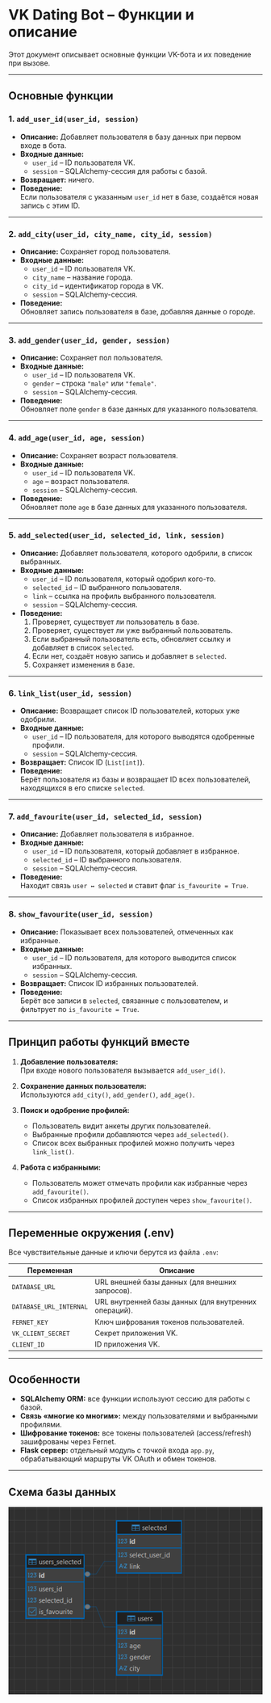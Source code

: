 # VK Dating Bot – Функции и описание

Этот документ описывает основные функции VK-бота и их поведение при вызове.

---

## Основные функции

### 1. `add_user_id(user_id, session)`
- **Описание:** Добавляет пользователя в базу данных при первом входе в бота.
- **Входные данные:**
  - `user_id` – ID пользователя VK.
  - `session` – SQLAlchemy-сессия для работы с базой.
- **Возвращает:** ничего.
- **Поведение:**  
  Если пользователя с указанным `user_id` нет в базе, создаётся новая запись с этим ID.

---

### 2. `add_city(user_id, city_name, city_id, session)`
- **Описание:** Сохраняет город пользователя.
- **Входные данные:**
  - `user_id` – ID пользователя VK.
  - `city_name` – название города.
  - `city_id` – идентификатор города в VK.
  - `session` – SQLAlchemy-сессия.
- **Поведение:**  
  Обновляет запись пользователя в базе, добавляя данные о городе.

---

### 3. `add_gender(user_id, gender, session)`
- **Описание:** Сохраняет пол пользователя.
- **Входные данные:**
  - `user_id` – ID пользователя VK.
  - `gender` – строка `"male"` или `"female"`.
  - `session` – SQLAlchemy-сессия.
- **Поведение:**  
  Обновляет поле `gender` в базе данных для указанного пользователя.

---

### 4. `add_age(user_id, age, session)`
- **Описание:** Сохраняет возраст пользователя.
- **Входные данные:**
  - `user_id` – ID пользователя VK.
  - `age` – возраст пользователя.
  - `session` – SQLAlchemy-сессия.
- **Поведение:**  
  Обновляет поле `age` в базе данных для указанного пользователя.

---

### 5. `add_selected(user_id, selected_id, link, session)`
- **Описание:** Добавляет пользователя, которого одобрили, в список выбранных.
- **Входные данные:**
  - `user_id` – ID пользователя, который одобрил кого-то.
  - `selected_id` – ID выбранного пользователя.
  - `link` – ссылка на профиль выбранного пользователя.
  - `session` – SQLAlchemy-сессия.
- **Поведение:**  
  1. Проверяет, существует ли пользователь в базе.  
  2. Проверяет, существует ли уже выбранный пользователь.  
  3. Если выбранный пользователь есть, обновляет ссылку и добавляет в список `selected`.  
  4. Если нет, создаёт новую запись и добавляет в `selected`.  
  5. Сохраняет изменения в базе.

---

### 6. `link_list(user_id, session)`
- **Описание:** Возвращает список ID пользователей, которых уже одобрили.
- **Входные данные:**
  - `user_id` – ID пользователя, для которого выводятся одобренные профили.
  - `session` – SQLAlchemy-сессия.
- **Возвращает:** Список ID (`List[int]`).
- **Поведение:**  
  Берёт пользователя из базы и возвращает ID всех пользователей, находящихся в его списке `selected`.

---

### 7. `add_favourite(user_id, selected_id, session)`
- **Описание:** Добавляет пользователя в избранное.
- **Входные данные:**
  - `user_id` – ID пользователя, который добавляет в избранное.
  - `selected_id` – ID выбранного пользователя.
  - `session` – SQLAlchemy-сессия.
- **Поведение:**  
  Находит связь `user ↔ selected` и ставит флаг `is_favourite = True`.

---

### 8. `show_favourite(user_id, session)`
- **Описание:** Показывает всех пользователей, отмеченных как избранные.
- **Входные данные:**
  - `user_id` – ID пользователя, для которого выводится список избранных.
  - `session` – SQLAlchemy-сессия.
- **Возвращает:** Список ID избранных пользователей.
- **Поведение:**  
  Берёт все записи в `selected`, связанные с пользователем, и фильтрует по `is_favourite = True`.

---

## Принцип работы функций вместе

1. **Добавление пользователя:**  
   При входе нового пользователя вызывается `add_user_id()`.  

2. **Сохранение данных пользователя:**  
   Используются `add_city()`, `add_gender()`, `add_age()`.  

3. **Поиск и одобрение профилей:**  
   - Пользователь видит анкеты других пользователей.  
   - Выбранные профили добавляются через `add_selected()`.  
   - Список всех выбранных профилей можно получить через `link_list()`.  

4. **Работа с избранными:**  
   - Пользователь может отмечать профили как избранные через `add_favourite()`.  
   - Список избранных профилей доступен через `show_favourite()`.

---

## Переменные окружения (.env)

Все чувствительные данные и ключи берутся из файла `.env`:

| Переменная | Описание |
|------------|----------|
| `DATABASE_URL` | URL внешней базы данных (для внешних запросов). |
| `DATABASE_URL_INTERNAL` | URL внутренней базы данных (для внутренних операций). |
| `FERNET_KEY` | Ключ шифрования токенов пользователей. |
| `VK_CLIENT_SECRET` | Секрет приложения VK. |
| `CLIENT_ID` | ID приложения VK. |

---

## Особенности

- **SQLAlchemy ORM:** все функции используют сессию для работы с базой.  
- **Связь «многие ко многим»:** между пользователями и выбранными профилями.  
- **Шифрование токенов:** все токены пользователей (access/refresh) зашифрованы через Fernet.  
- **Flask сервер:** отдельный модуль с точкой входа `app.py`, обрабатывающий маршруты VK OAuth и обмен токенов.  

---

## Схема базы данных


![database diagram](./Screenshot%202025-10-09%20171701.png)

